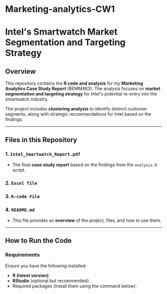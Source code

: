 # Marketing-analytics-CW1
# Intel's Smartwatch Market Segmentation and Targeting Strategy

## **Overview**  
This repository contains the **R code and analysis** for my **Marketing Analytics Case Study Report** (BEMM463). The analysis focuses on **market segmentation and targeting strategy** for Intel's potential re-entry into the smartwatch industry.  

The project includes **clustering analysis** to identify distinct customer segments, along with strategic recommendations for Intel based on the findings.  

---

## **Files in this Repository**  

### **1. `Intel_Smartwatch_Report.pdf`**  
- The final **case study report** based on the findings from the `analysis.R` script.  
### **2. `Excel file`**
### **3. `R-code File`**
### **4. `README.md`**  
- This file provides an **overview** of the project, files, and how to use them.  

---

## **How to Run the Code**  
### **Requirements**  
Ensure you have the following installed:  
- **R (latest version)**  
- **RStudio** (optional but recommended)  
- Required packages (install them using the command below):  


